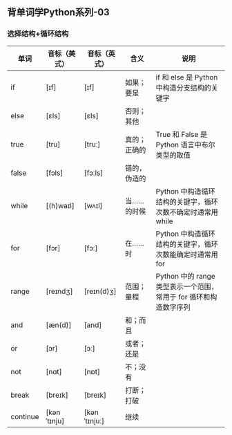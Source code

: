 ## 背单词学Python系列-03

### 选择结构+循环结构

| 单词        | 音标（美式）     | 音标（英式）  | 含义           | 说明                                                       |
| ----------- | ------------------ | ------ | -------- | ---------------------------------------------------------- |
| if          | [ɪf]             | [ɪf] | 如果；要是 | if 和 else 是 Python 中构造分支结构的关键字 |
| else        | [ɛls]            | [ɛls] | 否则；其他 |  |
| true        | [tru]            | [truː] | 真的；正确的 | True 和 False 是 Python 语言中布尔类型的取值 |
| false       | [fɔls]           | [fɔːls] | 错的，伪造的 |  |
| while       | [(h)waɪl]        | [wʌɪl] | 当……的时候 | Python 中构造循环结构的关键字，循环次数不确定时通常用 while |
| for         | [fɔr]            | [fɔː] | 在……时 | Python 中构造循环结构的关键字，循环次数能确定时通常用 for |
| range        | [reɪndʒ]      | [reɪn(d)ʒ] | 范围；量程 | Python 中的 range 类型表示一个范围，常用于 for 循环和构造数字序列 |
| and         | [æn(d)]         | [and] | 和；而且 |                                                            |
| or          | [ɔr]             | [ɔː] | 或者；还是 |                                                            |
| not         | [nɑt]            | [nɒt] | 不；没有       |                                                            |
| break       | [breɪk]          | [breɪk] | 打断；打破 |                                                            |
| continue    | [kənˈtɪnju]      | [kənˈtɪnjuː] | 继续 |                                                            |

